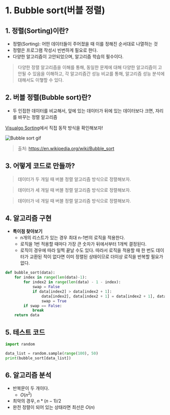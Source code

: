 # 1. Bubble sort(버블 정렬)

## 1. 정렬(Sorting)이란?

- 정렬(Sorting): 어떤 데이터들이 주어졌을 때 이를 정해진 순서대로 나열하는 것
- 정렬은 프로그램 작성시 빈번하게 필요로 한다.
- 다양한 알고리즘이 고안되었으며, 알고리즘 학습의 필수이다.

> 다양한 정렬 알고리즘을 이해를 통해, 동일한 문제에 대해 다양한 알고리즘이 고안될 수 있음을 이해하고, 각 알고리즘간 성능 비교를 통해, 알고리즘 성능 분석에 대해서도 이햏할 수 있다. 

## 2. 버블 정렬(Bubble sort)란?

- 두 인접한 데이터를 비교해서, 앞에 있는 데이터가 뒤에 있는 데이터보다 크면, 자리를 바꾸는 정렬 알고리즘

[Visualgo Sorting](https://visualgo.net/en/sorting)에서 직접 동작 방식을 확인해보자!



![Bubble sort gif](https://upload.wikimedia.org/wikipedia/commons/c/c8/Bubble-sort-example-300px.gif)

> 출처: https://en.wikipedia.org/wiki/Bubble_sort

## 3. 어떻게 코드로 만들까?

> 데이터가 두 개일 때 버블 정렬 알고리즘 방식으로 정렬해보자.

> 데이터가 세 개일 때 버블 정렬 알고리즘 방식으로 정렬해보자.

> 데이터가 네 개일 때 버블 정렬 알고리즘 방식으로 정렬해보자.

## 4. 알고리즘 구현

- **특이점 찾아보기**
  - n개의 리스트가 있는 경우 최대 n-1번의 로직을 적용한다.
  - 로직을 1번 적용할 때마다 가장 큰 숫자가 뒤에서부터 1개씩 결정된다.
  - 로직이 경우에 따라 일찍 끝날 수도 있다. 따라서 로직을 적용할 때 한 번도 데이터가 교환된 적이 없다면 이미 정렬된 상태이므로 더이상 로직을 반복할 필요가 없다.

``` python
def bubble_sort(data):
    for index in range(len(data)-1):
        for index2 in range(len(data) - 1 - index):
            swap = False
            if data[index2] > data[index2 + 1]:
                data[index2], data[index2 + 1] = data[index2 + 1], data[index2]
                swap = True
        if swap == False:
            break
	return data
```

## 5. 테스트 코드

``` python
import random

data_list = random.sample(range(100), 50)
print(bubble_sort[data_list])
```

## 6. 알고리즘 분석

- 반복문이 두 개이다.
  - $O(n^2)$
- 최악의 경우, $n*(n-1)/2$
- 완전 정렬이 되어 있는 상태라면 최선은 $O(n)$